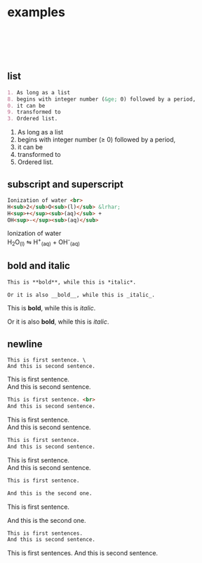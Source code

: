 # examples
<br><br><br><br>

## list

```markdown
1. As long as a list
8. begins with integer number (&ge; 0) followed by a period,
0. it can be
9. transformed to
3. Ordered list.
```

1. As long as a list
8. begins with integer number (&ge; 0) followed by a period,
0. it can be
9. transformed to
3. Ordered list.


## subscript and superscript
```markdown
Ionization of water <br>
H<sub>2</sub>O<sub>(l)</sub> &lrhar;
H<sup>+</sup><sub>(aq)</sub> +
OH<sup>-</sup><sub>(aq)</sub>
```

Ionization of water <br>
H<sub>2</sub>O<sub>(l)</sub> &lrhar;
H<sup>+</sup><sub>(aq)</sub> +
OH<sup>-</sup><sub>(aq)</sub>



## bold and italic
```markdown
This is **bold**, while this is *italic*.

Or it is also __bold__, while this is _italic_.
```

This is **bold**, while this is *italic*.

Or it is also __bold__, while this is _italic_.

## newline

```
This is first sentence. \
And this is second sentence.
```
This is first sentence. \
And this is second sentence.


```markdown
This is first sentence. <br>
And this is second sentence.
```

This is first sentence.<br>
And this is second sentence.


```markdown
This is first sentence.  
And this is second sentence.
```

This is first sentence.  
And this is second sentence.



```markdown
This is first sentence.

And this is the second one.
```

This is first sentence.

And this is the second one.



```markdown
This is first sentences.
And this is second sentence.
```

This is first sentences.
And this is second sentence.
